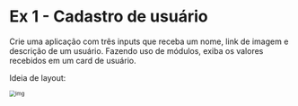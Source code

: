 # Ex 1 - Cadastro de usuário

Crie uma aplicação com três inputs que receba um nome, link de imagem e descrição de um usuário. Fazendo uso de módulos, exiba os valores recebidos em um card de usuário.

Ideia de layout:

<img src="https://lh5.googleusercontent.com/hj0QVwKWzPajM37IL4OGc9s5trKwH4uGGqjNUMIN-Sk9EAumau5iwLHOC5YFSAFOxoFXoHFIs8rn3RNoazJ2sj1oRHr1jvFH5OjgzDq69aJmYSKuS0SkBViS22QJZGWSXqQ6YGQevTSu" alt="img" style="zoom:67%;" />